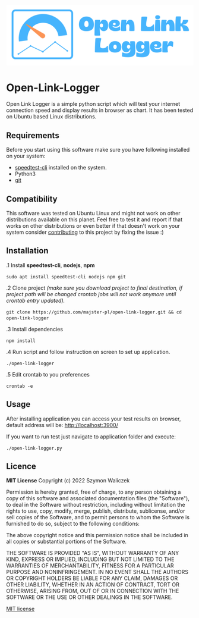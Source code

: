 ﻿![enter image description here](https://github.com/majster-pl/open-link-logger/raw/main/img/logo-with-title.png)

# Open-Link-Logger

Open Link Logger is a simple python script which will test your internet connection speed and display results in browser as chart. It has been tested on Ubuntu based Linux distributions.


## Requirements

Before you start using this software make sure you have following installed on your system:
 - [speedtest-cli](https://www.speedtest.net/apps/cli) installed on the system.
 - Python3
 - [git](https://git-scm.com/download/linux)

## Compatibility

This software was tested on Ubuntu Linux and might not work on other distributions available on this planet. Feel free to test it and report if that works on other distributions or even better if that doesn't work on your system consider [contributing](https://github.com/majster-pl/open-link-logger) to this project by fixing the issue :)

## Installation

.1 Install **speedtest-cli**, **nodejs**, **npm**

    sudo apt install speedtest-cli nodejs npm git

.2 Clone project *(make sure you download project to final destination, if project path will be changed crontab jobs will not work anymore until crontab entry updated).*

    git clone https://github.com/majster-pl/open-link-logger.git && cd open-link-logger

.3 Install dependencies

    npm install

.4 Run script and follow instruction on screen to set up application.

    ./open-link-logger
.5 Edit crontab to you preferences

    crontab -e

## Usage
After installing application you can access your test results on browser, default address will be:
[http://localhost:3900/](http://localhost:3900/)

If you want to run test just navigate to application folder and execute:

    ./open-link-logger.py


## Licence

**MIT License**
Copyright (c) 2022 Szymon Waliczek

Permission is hereby granted, free of charge, to any person obtaining a copy of this software and associated documentation files (the "Software"), to deal in the Software without restriction, including without limitation the rights to use, copy, modify, merge, publish, distribute, sublicense, and/or sell copies of the Software, and to permit persons to whom the Software is furnished to do so, subject to the following conditions:

The above copyright notice and this permission notice shall be included in all copies or substantial portions of the Software.

THE SOFTWARE IS PROVIDED "AS IS", WITHOUT WARRANTY OF ANY KIND, EXPRESS OR IMPLIED, INCLUDING BUT NOT LIMITED TO THE WARRANTIES OF MERCHANTABILITY, FITNESS FOR A PARTICULAR PURPOSE AND NONINFRINGEMENT. IN NO EVENT SHALL THE AUTHORS OR COPYRIGHT HOLDERS BE LIABLE FOR ANY CLAIM, DAMAGES OR OTHER LIABILITY, WHETHER IN AN ACTION OF CONTRACT, TORT OR OTHERWISE, ARISING FROM, OUT OF OR IN CONNECTION WITH THE SOFTWARE OR THE USE OR OTHER DEALINGS IN THE SOFTWARE.

[MIT license](https://opensource.org/licenses/MIT)

